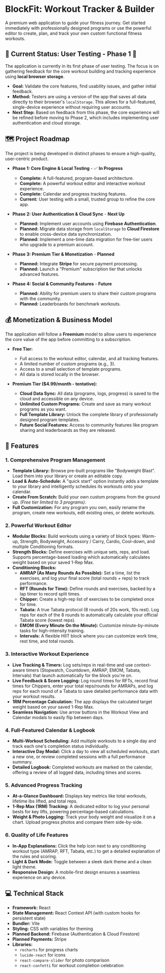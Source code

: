 # BlockFit: Workout Tracker & Builder

A premium web application to guide your fitness journey. Get started immediately with professionally designed programs or use the powerful editor to create, plan, and track your own custom functional fitness workouts.

## 🎯 Current Status: User Testing - Phase 1 🧪

The application is currently in its first phase of user testing. The focus is on gathering feedback for the core workout building and tracking experience using **local browser storage**.

-   **Goal:** Validate the core features, find usability issues, and gather initial feedback.
-   **Method:** Testers are using a version of the app that saves all data directly to their browser's `localStorage`. This allows for a full-featured, single-device experience without requiring user accounts.
-   **Next Step:** Based on feedback from this phase, the core experience will be refined before moving to Phase 2, which includes implementing user authentication and cloud storage.

## 🗺️ Project Roadmap

The project is being developed in distinct phases to ensure a high-quality, user-centric product.

*   **Phase 1: Core Engine & Local Testing** - ✅ **In Progress**
    *   **Complete:** A full-featured, program-based architecture.
    *   **Complete:** A powerful workout editor and interactive workout experience.
    *   **Complete:** Calendar and progress tracking features.
    *   **Current:** User testing with a small, trusted group to refine the core app.

*   **Phase 2: User Authentication & Cloud Sync** - **Next Up**
    *   **Planned:** Implement user accounts using **Firebase Authentication**.
    *   **Planned:** Migrate data storage from `localStorage` to **Cloud Firestore** to enable cross-device data synchronization.
    *   **Planned:** Implement a one-time data migration for free-tier users who upgrade to a premium account.

*   **Phase 3: Premium Tier & Monetization** - **Planned**
    *   **Planned:** Integrate **Stripe** for secure payment processing.
    *   **Planned:** Launch a "Premium" subscription tier that unlocks advanced features.

*   **Phase 4: Social & Community Features** - **Future**
    *   **Planned:** Ability for premium users to share their custom programs with the community.
    *   **Planned:** Leaderboards for benchmark workouts.

## 💰 Monetization & Business Model

The application will follow a **Freemium** model to allow users to experience the core value of the app before committing to a subscription.

*   **Free Tier:**
    *   Full access to the workout editor, calendar, and all tracking features.
    *   A limited number of custom programs (e.g., 3).
    *   Access to a small selection of template programs.
    *   All data is stored locally in the browser.

*   **Premium Tier ($4.99/month - tentative):**
    *   **Cloud Data Sync:** All data (programs, logs, progress) is saved to the cloud and accessible on any device.
    *   **Unlimited Custom Programs:** Create and save as many workout programs as you want.
    *   **Full Template Library:** Unlock the complete library of professionally designed program templates.
    *   **Future Social Features:** Access to community features like program sharing and leaderboards as they are released.

## 🚀 Features

### 1. Comprehensive Program Management
- **Template Library:** Browse pre-built programs like "Bodyweight Blast". Load them into your library or create an editable copy.
- **Load & Auto-Schedule:** A "quick start" option instantly adds a template to your library and intelligently schedules its workouts onto your calendar.
- **Create From Scratch:** Build your own custom programs from the ground up. *(Free tier limited to 3 programs)*.
- **Full Customization:** For any program you own, easily rename the program, create new workouts, edit existing ones, or delete workouts.

### 2. Powerful Workout Editor
- **Modular Blocks:** Build workouts using a variety of block types: Warm-up, Strength, Bodyweight, Accessory / Carry, Cardio, Cool-down, and multiple Conditioning formats.
- **Strength Blocks:** Define exercises with unique sets, reps, and load. Supports percentage-based loading which automatically calculates weight based on your saved 1-Rep Max.
- **Conditioning Blocks:**
  - **AMRAP (As Many Rounds As Possible):** Set a time, list the exercises, and log your final score (total rounds + reps) to track performance.
  - **RFT (Rounds for Time):** Define rounds and exercises, backed by a lap timer to record split times.
  - **Chipper:** Create a high-rep list of exercises to be completed once for time.
  - **Tabata:** A true Tabata protocol (8 rounds of 20s work, 10s rest). Log reps for each of the 8 rounds to automatically calculate your official Tabata score (lowest reps).
  - **EMOM (Every Minute On the Minute):** Customize minute-by-minute tasks for high-intensity training.
  - **Intervals:** A flexible HIIT block where you can customize work time, rest time, and total rounds.

### 3. Interactive Workout Experience
- **Live Tracking & Timers:** Log sets/reps in real-time and use context-aware timers (Stopwatch, Countdown, AMRAP, EMOM, Tabata, Intervals) that launch automatically for the block you're on.
- **Live Feedback & Score Logging:** Log round times for RFTs, record final times for Chippers, enter your total reps/rounds for AMRAPs, and log reps for each round of a Tabata to save detailed performance data with your workout results.
- **1RM Percentage Calculation:** The app displays the calculated target weight based on your saved 1-Rep Max.
- **Seamless Navigation:** Use arrow buttons in the Workout View and Calendar modals to easily flip between days.

### 4. Full-Featured Calendar & Logbook
- **Multi-Workout Scheduling:** Add multiple workouts to a single day and track each one's completion status individually.
- **Interactive Day Modal:** Click a day to view all scheduled workouts, start a new one, or review completed sessions with a full performance summary.
- **Detailed Logbook:** Completed workouts are marked on the calendar, offering a review of all logged data, including times and scores.

### 5. Advanced Progress Tracking
- **At-a-Glance Dashboard:** Displays key metrics like total workouts, lifetime lbs lifted, and total reps.
- **1-Rep Max (1RM) Tracking:** A dedicated editor to log your personal bests for key lifts, powering percentage-based calculations.
- **Weight & Photo Logging:** Track your body weight and visualize it on a chart. Upload progress photos and compare them side-by-side.

### 6. Quality of Life Features
- **In-App Explanations:** Click the help icon next to any conditioning workout type (AMRAP, RFT, Tabata, etc.) to get a detailed explanation of the rules and scoring.
- **Light & Dark Mode:** Toggle between a sleek dark theme and a clean light theme.
- **Responsive Design:** A mobile-first design ensures a seamless experience on any device.

## 💻 Technical Stack
- **Framework:** React
- **State Management:** React Context API (with custom hooks for persistent state)
- **Bundler:** Vite
- **Styling:** CSS with variables for theming
- **Planned Backend:** Firebase (Authentication & Cloud Firestore)
- **Planned Payments:** Stripe
- **Libraries:**
  - `recharts` for progress charts
  - `lucide-react` for icons
  - `react-compare-slider` for photo comparison
  - `react-confetti` for workout completion celebration